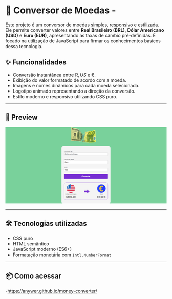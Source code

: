 # 💱 Conversor de Moedas - 

Este projeto é um conversor de moedas simples, responsivo e estilizada. Ele permite converter valores entre **Real Brasileiro (BRL)**, **Dólar Americano (USD)** e **Euro (EUR)**, apresentando as taxas de câmbio pré-definidas.
É focado na utilização de JavaScript para firmar os conhecimentos basicos dessa tecnologia.

## ✨ Funcionalidades

- Conversão instantânea entre R$, US$ e €.
- Exibição do valor formatado de acordo com a moeda.
- Imagens e nomes dinâmicos para cada moeda selecionada.
- Logotipo animado representando a direção da conversão.
- Estilo moderno e responsivo utilizando CSS puro.

---

## 📸 Preview

![Preview do App](./assets/preview.png) 

---

## 🛠️ Tecnologias utilizadas

- CSS puro
- HTML semântico
- JavaScript moderno (ES6+)
- Formatação monetária com `Intl.NumberFormat`

---

## 📦 Como acessar 

 -https://anywer.github.io/money-converter/


